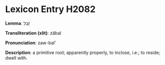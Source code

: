 # Lexicon Entry H2082

**Lemma**: זָבַל

**Transliteration (xlit)**: zâbal

**Pronunciation**: zaw-bal'

**Description**:
a primitive root; apparently properly, to inclose, i.e.; to reside; dwell with.
